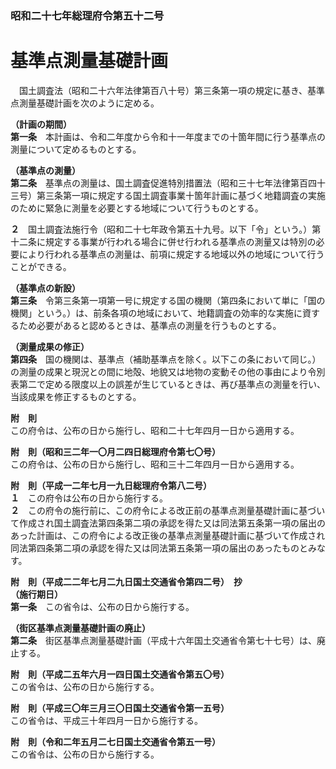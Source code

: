 ### 昭和二十七年総理府令第五十二号  
# 基準点測量基礎計画  
　国土調査法（昭和二十六年法律第百八十号）第三条第一項の規定に基き、基準点測量基礎計画を次のように定める。  
  
**（計画の期間）**  
**第一条**　本計画は、令和二年度から令和十一年度までの十箇年間に行う基準点の測量について定めるものとする。  
  
**（基準点の測量）**  
**第二条**　基準点の測量は、国土調査促進特別措置法（昭和三十七年法律第百四十三号）第三条第一項に規定する国土調査事業十箇年計画に基づく地籍調査の実施のために緊急に測量を必要とする地域について行うものとする。  
  
**２**　国土調査法施行令（昭和二十七年政令第五十九号。以下「令」という。）第十二条に規定する事業が行われる場合に併せ行われる基準点の測量又は特別の必要により行われる基準点の測量は、前項に規定する地域以外の地域について行うことができる。  
  
**（基準点の新設）**  
**第三条**　令第三条第一項第一号に規定する国の機関（第四条において単に「国の機関」という。）は、前条各項の地域において、地籍調査の効率的な実施に資するため必要があると認めるときは、基準点の測量を行うものとする。  
  
**（測量成果の修正）**  
**第四条**　国の機関は、基準点（補助基準点を除く。以下この条において同じ。）の測量の成果と現況との間に地殻、地貌又は地物の変動その他の事由により令別表第二で定める限度以上の誤差が生じているときは、再び基準点の測量を行い、当該成果を修正するものとする。  
  
**附　則**  
この府令は、公布の日から施行し、昭和二十七年四月一日から適用する。  
  
**附　則（昭和三二年一〇月二四日総理府令第七〇号）**  
この府令は、公布の日から施行し、昭和三十二年四月一日から適用する。  
  
**附　則（平成一二年七月一九日総理府令第八二号）**  
**１**　この府令は公布の日から施行する。  
**２**　この府令の施行前に、この府令による改正前の基準点測量基礎計画に基づいて作成され国土調査法第四条第二項の承認を得た又は同法第五条第一項の届出のあった計画は、この府令による改正後の基準点測量基礎計画に基づいて作成され同法第四条第二項の承認を得た又は同法第五条第一項の届出のあったものとみなす。  
  
**附　則（平成二二年七月二九日国土交通省令第四二号）　抄**  
**（施行期日）**  
**第一条**　この省令は、公布の日から施行する。  
  
**（街区基準点測量基礎計画の廃止）**  
**第二条**　街区基準点測量基礎計画（平成十六年国土交通省令第七十七号）は、廃止する。  
  
**附　則（平成二五年六月一四日国土交通省令第五〇号）**  
この省令は、公布の日から施行する。  
  
**附　則（平成三〇年三月三〇日国土交通省令第一五号）**  
この省令は、平成三十年四月一日から施行する。  
  
**附　則（令和二年五月二七日国土交通省令第五一号）**  
この省令は、公布の日から施行する。  
  
